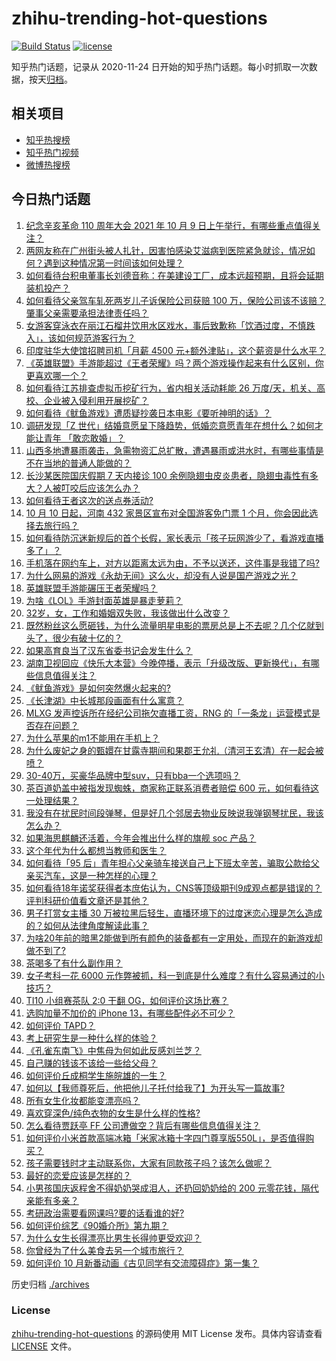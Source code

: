 # zhihu-trending-hot-questions

[![Build Status](https://github.com/justjavac/zhihu-trending-hot-questions/workflows/ci/badge.svg?branch=master)](https://github.com/justjavac/zhihu-trending-hot-questions/actions)
[![license](https://img.shields.io/github/license/justjavac/zhihu-trending-hot-questions)](https://github.com/justjavac/zhihu-trending-hot-questions/blob/master/LICENSE)

知乎热门话题，记录从 2020-11-24 日开始的知乎热门话题。每小时抓取一次数据，按天[归档](./archives)。

## 相关项目

- [知乎热搜榜](https://github.com/justjavac/zhihu-trending-top-search)
- [知乎热门视频](https://github.com/justjavac/zhihu-trending-hot-video)
- [微博热搜榜](https://github.com/justjavac/weibo-trending-hot-search)

## 今日热门话题

<!-- BEGIN -->
<!-- 最后更新时间 Sun Oct 10 2021 03:01:31 GMT+0800 (China Standard Time) -->

1. [纪念辛亥革命 110 周年大会 2021 年 10 月 9 日上午举行，有哪些重点值得关注？](https://www.zhihu.com/question/491352580)
1. [两网友称在广州街头被人扎针，因害怕感染艾滋病到医院紧急就诊，情况如何？遇到这种情况第一时间该如何处理？](https://www.zhihu.com/question/491352404)
1. [如何看待台积电董事长刘德音称：在美建设工厂，成本远超预期，且将会延期装机投产？](https://www.zhihu.com/question/491262103)
1. [如何看待父亲驾车轧死两岁儿子诉保险公司获赔 100 万，保险公司该不该赔？肇事父亲需要承担法律责任吗？](https://www.zhihu.com/question/491373683)
1. [女游客穿泳衣在丽江石榴井饮用水区戏水，事后致歉称「饮酒过度，不慎跌入」，该如何规范游客行为？](https://www.zhihu.com/question/491211085)
1. [印度驻华大使馆招聘司机「月薪 4500 元+额外津贴」，这个薪资是什么水平？](https://www.zhihu.com/question/491323451)
1. [《英雄联盟》手游能超过《王者荣耀》吗？两个游戏操作起来有什么区别，你更喜欢哪一个？](https://www.zhihu.com/question/491188258)
1. [如何看待江苏排查虚拟币挖矿行为，省内相关活动耗能 26 万度/天，机关、高校、企业被入侵利用开展挖矿？](https://www.zhihu.com/question/491330789)
1. [如何看待《鱿鱼游戏》遭质疑抄袭日本电影《要听神明的话》？](https://www.zhihu.com/question/488434414)
1. [调研发现「Z 世代」结婚意愿呈下降趋势，低婚恋意愿青年在想什么？如何才能让青年 「敢恋敢婚」？](https://www.zhihu.com/question/491249857)
1. [山西多地遭暴雨袭击，急需物资汇总扩散，遭遇暴雨或洪水时，有哪些事情是不在当地的普通人能做的？](https://www.zhihu.com/question/490981180)
1. [长沙某医院国庆假期 7 天内接诊 100 余例隐翅虫皮炎患者，隐翅虫毒性有多大？人被叮咬后应该怎么办？](https://www.zhihu.com/question/491334688)
1. [如何看待王者这次的送点券活动?](https://www.zhihu.com/question/491122217)
1. [10 月 10 日起，河南 432 家景区宣布对全国游客免门票 1 个月，你会因此选择去旅行吗？](https://www.zhihu.com/question/491169544)
1. [如何看待防沉迷新规后的首个长假，家长表示「孩子玩网游少了，看游戏直播多了」？](https://www.zhihu.com/question/491439050)
1. [手机落在网约车上，对方以距离太远为由，不予以送还，这件事是我错了吗?](https://www.zhihu.com/question/472084546)
1. [为什么网易的游戏《永劫无间》这么火，却没有人说是国产游戏之光？](https://www.zhihu.com/question/479630318)
1. [英雄联盟手游能碾压王者荣耀吗？](https://www.zhihu.com/question/491327807)
1. [为啥《LOL》手游封面英雄是暴走萝莉？](https://www.zhihu.com/question/491145849)
1. [32岁，女，工作和婚姻双失败，我该做出什么改变？](https://www.zhihu.com/question/479605843)
1. [既然粉丝这么愿砸钱，为什么流量明星电影的票房总是上不去呢？几个亿就到头了，很少有破十亿的？](https://www.zhihu.com/question/477119946)
1. [如果高育良当了汉东省委书记会发生什么？](https://www.zhihu.com/question/433629903)
1. [湖南卫视回应《快乐大本营》今晚停播，表示「升级改版、更新换代」，有哪些信息值得关注？](https://www.zhihu.com/question/491413743)
1. [《鱿鱼游戏》是如何突然爆火起来的?](https://www.zhihu.com/question/490187543)
1. [《长津湖》中长城那段画面有什么寓意？](https://www.zhihu.com/question/490784184)
1. [MLXG 发声控诉所在经纪公司拖欠直播工资，RNG 的「一条龙」运营模式是否存在问题？](https://www.zhihu.com/question/491241845)
1. [为什么苹果的m1不能用在手机上？](https://www.zhihu.com/question/490441734)
1. [为什么废妃之身的甄嬛在甘露寺期间和果郡王允礼（清河王玄清）在一起会被喷？](https://www.zhihu.com/question/490822124)
1. [30-40万，买豪华品牌中型suv，只有bba一个选项吗？](https://www.zhihu.com/question/489926158)
1. [茶百道奶盖中被指发现蜘蛛，商家称正联系消费者赔偿 600 元，如何看待这一处理结果？](https://www.zhihu.com/question/491255467)
1. [我没有在扰民时间段弹琴，但是好几个邻居去物业反映说我弹钢琴扰民，我该怎么办？](https://www.zhihu.com/question/370078227)
1. [如果海思麒麟还活着，今年会推出什么样的旗舰 soc 产品？](https://www.zhihu.com/question/490517916)
1. [这个年代为什么都想当教师和医生？](https://www.zhihu.com/question/489162497)
1. [如何看待「95 后」青年担心父亲骑车接送自己上下班太辛苦，骗取公款给父亲买汽车，这是一种怎样的心理？](https://www.zhihu.com/question/491152719)
1. [如何看待18年诺奖获得者本庶佑认为，CNS等顶级期刊9成观点都是错误的？评判科研价值看文章还是其他？](https://www.zhihu.com/question/491104546)
1. [男子打赏女主播 30 万被拉黑后轻生，直播环境下的过度迷恋心理是怎么造成的？如何从法律角度解读此事？](https://www.zhihu.com/question/491269913)
1. [为啥20年前的暗黑2能做到所有颜色的装备都有一定用处，而现在的新游戏却做不到了?](https://www.zhihu.com/question/489369447)
1. [茶喝多了有什么副作用？](https://www.zhihu.com/question/486879827)
1. [女子考科一花 6000 元作弊被抓，科一到底是什么难度？有什么容易通过的小技巧？](https://www.zhihu.com/question/491347241)
1. [TI10 小组赛茶队 2:0 干翻 OG，如何评价这场比赛？](https://www.zhihu.com/question/491266926)
1. [选购加量不加价的 iPhone 13，有哪些配件必不可少？](https://www.zhihu.com/question/486911380)
1. [如何评价 TAPD？](https://www.zhihu.com/question/56575428)
1. [考上研究生是一种什么样的体验？](https://www.zhihu.com/question/482815233)
1. [《孔雀东南飞》中焦母为何如此反感刘兰芝？](https://www.zhihu.com/question/38222475)
1. [自己赚的钱该不该给一些给父母？](https://www.zhihu.com/question/487137287)
1. [如何评价丘成桐学生施皖雄的一生？](https://www.zhihu.com/question/490846852)
1. [如何以【我师尊死后，他把他儿子托付给我了】为开头写一篇故事?](https://www.zhihu.com/question/489028692)
1. [所有女生化妆都能变漂亮吗？](https://www.zhihu.com/question/474334733)
1. [喜欢穿深色/纯色衣物的女生是什么样的性格?](https://www.zhihu.com/question/490245794)
1. [怎么看待贾跃亭 FF 公司遭做空？背后有哪些信息值得关注？](https://www.zhihu.com/question/491127306)
1. [如何评价小米首款高端冰箱「米家冰箱十字四门尊享版550L」，是否值得购买？](https://www.zhihu.com/question/491179186)
1. [孩子需要钱时才主动联系你，大家有同款孩子吗？该怎么做呢？](https://www.zhihu.com/question/490313176)
1. [最好的恋爱应该是怎样的？](https://www.zhihu.com/question/443256355)
1. [小男孩国庆返程舍不得奶奶哭成泪人，还扔回奶奶给的 200 元零花钱，隔代亲能有多亲？](https://www.zhihu.com/question/491142423)
1. [考研政治需要看网课吗?要的话看谁的好?](https://www.zhihu.com/question/485682210)
1. [如何评价综艺《90婚介所》第九期？](https://www.zhihu.com/question/491281746)
1. [为什么女生长得漂亮比男生长得帅更受欢迎？](https://www.zhihu.com/question/490934173)
1. [你曾经为了什么美食去另一个城市旅行？](https://www.zhihu.com/question/489377428)
1. [如何评价 10 月新番动画《古见同学有交流障碍症》第一集？](https://www.zhihu.com/question/489938038)

<!-- END -->

历史归档 [./archives](./archives)

### License

[zhihu-trending-hot-questions](https://github.com/justjavac/zhihu-trending-hot-questions)
的源码使用 MIT License 发布。具体内容请查看 [LICENSE](./LICENSE) 文件。
